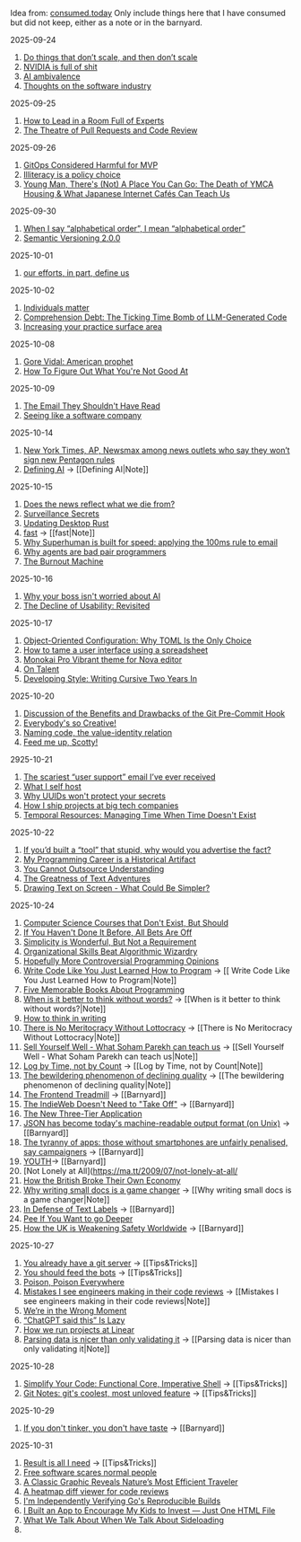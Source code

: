 Idea from: [consumed.today](https://consumed.today/)
Only include things here that I have consumed but did not keep, either as a note or in the barnyard.

2025-09-24
1. [Do things that don’t scale, and then don’t scale]( https://derwiki.medium.com/do-things-that-dont-scale-and-then-don-t-scale-9fd2cd7e2156)
2. [NVIDIA is full of shit](https://blog.sebin-nyshkim.net/posts/nvidia-is-full-of-shit/ )
3. [AI ambivalence](https://nolanlawson.com/2025/04/02/ai-ambivalence/)
4. [Thoughts on the software industry](https://linus.coffee/note/software-industry/)

2025-09-25
1. [How to Lead in a Room Full of Experts](https://idiallo.com/blog/how-to-lead-in-a-room-full-of-experts)
2. [The Theatre of Pull Requests and Code Review](https://meks.quest/blogs/the-theatre-of-pull-requests-and-code-review)

2025-09-26
1. [GitOps Considered Harmful for MVP](https://knockdata.com/blog/gitops-considered-harmful)
2. [Illiteracy is a policy choice](https://www.theargumentmag.com/p/illiteracy-is-a-policy-choice)
3. [Young Man, There's (Not) A Place You Can Go: The Death of YMCA Housing & What Japanese Internet Cafés Can Teach Us](https://www.governance.fyi/p/young-man-theres-not-a-place-you)

2025-09-30
1. [When I say “alphabetical order”, I mean “alphabetical order”](https://sebastiano.tronto.net/blog/2025-09-28-alphabetic-order/)
2. [Semantic Versioning 2.0.0](https://semver.org/)

2025-10-01
1. [our efforts, in part, define us](https://weakty.com/posts/efforts/)

2025-10-02
1. [Individuals matter](https://danluu.com/people-matter/)
2. [Comprehension Debt: The Ticking Time Bomb of LLM-Generated Code](https://codemanship.wordpress.com/2025/09/30/comprehension-debt-the-ticking-time-bomb-of-llm-generated-code/)
3. [Increasing your practice surface area](https://www.indiehackers.com/post/lifestyle/increasing-your-practice-surface-area-agxYGi9bL0gd1WYYQZAu)

2025-10-08
1. [Gore Vidal: American prophet](https://www.newstatesman.com/ideas/2025/10/gore-vidal-american-prophet)
2. [How To Figure Out What You're Not Good At](https://blog.martin-haehnel.de/2025/10/07/how-to-figure-out-what-you-re-not-good-at/)

2025-10-09
1. [The Email They Shouldn't Have Read](https://it-notes.dragas.net/2025/10/08/the-email-they-shouldnt-have-read/)
2. [Seeing like a software company](https://www.seangoedecke.com/seeing-like-a-software-company/#fnref-2)

2025-10-14
1. [New York Times, AP, Newsmax among news outlets who say they won’t sign new Pentagon rules](https://apnews.com/article/pentagon-press-access-defense-department-rules-95878bce05096912887701eaa6d019c6)
2. [Defining AI](https://ali-alkhatib.com/blog/defining-ai) -> [[Defining AI|Note]]

2025-10-15
1. [Does the news reflect what we die from?](https://ourworldindata.org/does-the-news-reflect-what-we-die-from)
2. [Surveillance Secrets](https://www.lighthousereports.com/investigation/surveillance-secrets/)
3. [Updating Desktop Rust](https://tritium.legal/blog/update)
4. [fast](https://www.catherinejue.com/fast) -> [[fast|Note]]
5. [Why Superhuman is built for speed: applying the 100ms rule to email](https://blog.superhuman.com/superhuman-is-built-for-speed/?utm_source=catherinejue&utm_medium=email)
6. [Why agents are bad pair programmers](https://justin.searls.co/posts/why-agents-are-bad-pair-programmers/)
7. [The Burnout Machine](https://unionize.fyi/)

2025-10-16
1. [Why your boss isn't worried about AI](https://boydkane.com/essays/boss)
2. [The Decline of Usability: Revisited](https://datagubbe.se/usab2/)

2025-10-17
1. [Object-Oriented Configuration: Why TOML Is the Only Choice](https://agent-ci.com/blog/2025/10/15/object-oriented-configuration-why-toml-is-the-only-choice)
2. [How to tame a user interface using a spreadsheet](https://blog.gingerbeardman.com/2025/10/11/how-to-tame-a-user-interface-using-a-spreadsheet/)
3. [Monokai Pro Vibrant theme for Nova editor](https://blog.gingerbeardman.com/2025/05/14/monokai-pro-vibrant-theme-for-nova-editor/)
4. [On Talent](https://www.felixstocker.com/blog/talent)
5. [Developing Style: Writing Cursive Two Years In](https://brianschrader.com/archive/developing-style-writing-cursive-two-years-in/)

2025-10-20
1. [Discussion of the Benefits and Drawbacks of the Git Pre-Commit Hook](https://yeldirium.de/2025/10/09/pre-commit-hooks/index.html)
2. [Everybody's so Creative!](https://daymare.net/blogs/everbody-so-creative/)
3. [Naming code, the value-identity relation](https://tangrammer.codeberg.page/on-the-clojure-move/output/posts/naming-code.html)
4. [Feed me up, Scotty!](https://feed-me-up-scotty.vincenttunru.com/)

2925-10-21
1. [The scariest “user support” email I’ve ever received](https://www.devas.life/the-scariest-user-support-email-ive-ever-received/)
2. [What I self host](https://fredrikmeyer.net/2025/10/18/what-i-self-host.html)
3. [Why UUIDs won't protect your secrets](https://alexsci.com/blog/uuids-and-idor/)
4. [How I ship projects at big tech companies](https://www.seangoedecke.com/how-to-ship/)
5. [Temporal Resources: Managing Time When Time Doesn't Exist](https://multiverseemployeehandbook.com/blog/temporal-resources-managing-time-when-time-doesnt-exist/)

2025-10-22
1. [If you’d built a “tool” that stupid, why would you advertise the fact?](https://svpow.com/2025/10/13/if-youd-built-a-tool-that-stupid-why-would-you-advertise-the-fact/)
2. [My Programming Career is a Historical Artifact](https://payne.io/posts/historical-artifact/)
3. [You Cannot Outsource Understanding](https://russmiles.substack.com/p/you-cannot-outsource-understanding)
4. [The Greatness of Text Adventures](https://entropicthoughts.com/the-greatness-of-text-adventures)
5. [Drawing Text on Screen - What Could Be Simpler?](https://cv.co.hu/csabi/drawing-text-performance-graphical-vs-console.html)

2025-10-24

1. [Computer Science Courses that Don't Exist, But Should](https://prog21.dadgum.com/210.html)
2. [If You Haven't Done It Before, All Bets Are Off](https://prog21.dadgum.com/209.html)
3. [Simplicity is Wonderful, But Not a Requirement](https://prog21.dadgum.com/167.html)
4. [Organizational Skills Beat Algorithmic Wizardry](https://prog21.dadgum.com/177.html)
5. [Hopefully More Controversial Programming Opinions](https://prog21.dadgum.com/149.html)
6. [Write Code Like You Just Learned How to Program](https://prog21.dadgum.com/87.html) -> [[ Write Code Like You Just Learned How to Program|Note]]
7. [Five Memorable Books About Programming](https://prog21.dadgum.com/19.html)
8. [When is it better to think without words?](https://www.henrikkarlsson.xyz/p/wordless-thought) -> [[When is it better to think without words?|Note]]
9. [How to think in writing](https://www.henrikkarlsson.xyz/p/writing-to-think)
10. [There is No Meritocracy Without Lottocracy](https://assemblingamerica.substack.com/p/there-is-no-meritocracy-without-lottocracy) -> [[There is No Meritocracy Without Lottocracy|Note]]
11. [Sell Yourself Well - What Soham Parekh can teach us](https://www.fldr.zip/blog/sell-yourself) -> [[Sell Yourself Well - What Soham Parekh can teach us|Note]]
12. [Log by Time, not by Count](https://johnscolaro.xyz/blog/log-by-time-not-by-count) -> [[Log by Time, not by Count|Note]]
13. [The bewildering phenomenon of declining quality](https://english.elpais.com/culture/2025-07-20/the-bewildering-phenomenon-of-declining-quality.html) -> [[The bewildering phenomenon of declining quality|Note]]
14. [The Frontend Treadmill](https://polotek.net/posts/the-frontend-treadmill/) -> [[Barnyard]]
15. [The IndieWeb Doesn't Need to "Take Off"](https://susam.net/indieweb-does-not-need-to-take-off.html) -> [[Barnyard]]
16. [The New Three-Tier Application](https://www.dbos.dev/blog/new-three-tier-application)
17. [JSON has become today's machine-readable output format (on Unix)](https://utcc.utoronto.ca/~cks/space/blog/sysadmin/JSONModernMachineReadableFormat) -> [[Barnyard]]
18. [The tyranny of apps: those without smartphones are unfairly penalised, say campaigners](https://www.theguardian.com/money/2025/feb/22/the-tyranny-of-apps-those-without-smartphones-are-unfairly-penalised-say-campaigners) -> [[Barnyard]]
19. [YOUTH](https://tolstoyan.substack.com/p/youth)-> [[Barnyard]]
20. [Not Lonely at All](https://ma.tt/2009/07/not-lonely-at-all/
21. [How the British Broke Their Own Economy](https://www.theatlantic.com/ideas/archive/2025/03/uk-needs-abundance/681877/)
22. [Why writing small docs is a game changer](https://bufferbuffer.com/why-writing-small-docs-is-a-game-changer/) -> [[Why writing small docs is a game changer|Note]]
23. [In Defense of Text Labels](https://www.chrbutler.com/in-defense-of-text-labels) -> [[Barnyard]]
24. [Pee If You Want to go Deeper](https://peeifyouwanttogofaster.com/2021/05/24/pee-if-you-want-to-go-deeper/)
25. [How the UK is Weakening Safety Worldwide](https://blog.thenewoil.org/how-the-uk-is-weakening-safety-worldwide) -> [[Barnyard]]

2025-10-27
1. [You already have a git server](https://maurycyz.com/misc/easy_git/) -> [[Tips&Tricks]]
2. [You should feed the bots](https://maurycyz.com/misc/the_cost_of_trash/) -> [[Tips&Tricks]]
3. [Poison, Poison Everywhere](https://loeber.substack.com/p/29-poison-poison-everywhere)
4. [Mistakes I see engineers making in their code reviews](https://www.seangoedecke.com/good-code-reviews/) -> [[Mistakes I see engineers making in their code reviews|Note]]
5. [We’re in the Wrong Moment](https://ezrichards.github.io/posts/were-in-the-wrong-moment/)
6. [“ChatGPT said this” Is Lazy](https://terriblesoftware.org/2025/10/24/chatgpt-said-this-is-lazy/)
7. [How we run projects at Linear](https://linear.app/now/how-we-run-projects-at-linear)
8. [Parsing data is nicer than only validating it](https://mtsknn.fi/blog/parse-dont-just-validate/) -> [[Parsing data is nicer than only validating it|Note]]

2025-10-28
1. [Simplify Your Code: Functional Core, Imperative Shell](https://testing.googleblog.com/2025/10/simplify-your-code-functional-core.html "Simplify Your Code: Functional Core, Imperative Shell") -> [[Tips&Tricks]]
2. [Git Notes: git's coolest, most unloved­ feature](https://tylercipriani.com/blog/2022/11/19/git-notes-gits-coolest-most-unloved-feature/) -> [[Tips&Tricks]]

2025-10-29
1. [If you don't tinker, you don't have taste](https://seated.ro/blog/tinkering-a-lost-art) -> [[Barnyard]]

2025-10-31
1. [Result is all I need](https://rockyj-blogs.web.app/2025/10/25/result-monad.html) -> [[Tips&Tricks]]
2. [Free software scares normal people](https://danieldelaney.net/normal/)
3. [A Classic Graphic Reveals Nature’s Most Efficient Traveler](https://www.scientificamerican.com/article/a-human-on-a-bicycle-is-among-the-most-efficient-forms-of-travel-in-the/)
4. [A heatmap diff viewer for code reviews](https://0github.com/)
5. [I'm Independently Verifying Go's Reproducible Builds](https://www.agwa.name/blog/post/verifying_go_reproducible_builds)
6. [I Built an App to Encourage My Kids to Invest — Just One HTML File](https://roberdam.com/en/dinversiones.html)
7. [What We Talk About When We Talk About Sideloading](https://f-droid.org/2025/10/28/sideloading.html)
8. 
